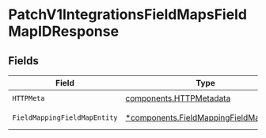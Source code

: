 # PatchV1IntegrationsFieldMapsFieldMapIDResponse


## Fields

| Field                                                                                           | Type                                                                                            | Required                                                                                        | Description                                                                                     |
| ----------------------------------------------------------------------------------------------- | ----------------------------------------------------------------------------------------------- | ----------------------------------------------------------------------------------------------- | ----------------------------------------------------------------------------------------------- |
| `HTTPMeta`                                                                                      | [components.HTTPMetadata](../../models/components/httpmetadata.md)                              | :heavy_check_mark:                                                                              | N/A                                                                                             |
| `FieldMappingFieldMapEntity`                                                                    | [*components.FieldMappingFieldMapEntity](../../models/components/fieldmappingfieldmapentity.md) | :heavy_minus_sign:                                                                              | Update field map                                                                                |